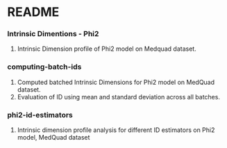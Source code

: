 # README
### Intrinsic Dimentions - Phi2
1. Intrinsic Dimension profile of Phi2 model on Medquad dataset. 

### computing-batch-ids
1. Computed batched Intrinsic Dimensions for Phi2 model on MedQuad dataset.
2. Evaluation of ID using mean and standard deviation across all batches.

### phi2-id-estimators
1. Intrinsic dimension profile analysis for different ID estimators on Phi2 model, MedQuad dataset
